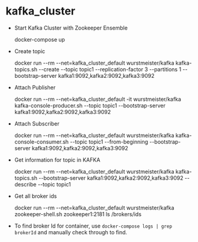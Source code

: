 # kafka_cluster

- Start Kafka Cluster with Zookeeper Ensemble

  docker-compose up

- Create topic

  docker run --rm --net=kafka_cluster_default wurstmeister/kafka kafka-topics.sh --create --topic topic1 --replication-factor 3 --partitions 1 --bootstrap-server kafka1:9092,kafka2:9092,kafka3:9092

- Attach Publisher

  docker run --rm --net=kafka_cluster_default -it wurstmeister/kafka kafka-console-producer.sh --topic topic1 --bootstrap-server kafka1:9092,kafka2:9092,kafka3:9092

- Attach Subscriber

  docker run --rm --net=kafka_cluster_default wurstmeister/kafka kafka-console-consumer.sh --topic topic1 --from-beginning --bootstrap-server kafka1:9092,kafka2:9092,kafka3:9092

- Get information for topic in KAFKA

  docker run --rm --net=kafka_cluster_default wurstmeister/kafka kafka-topics.sh --bootstrap-server kafka1:9092,kafka2:9092,kafka3:9092 --describe --topic topic1

- Get all broker ids

  docker run --rm --net=kafka_cluster_default wurstmeister/kafka zookeeper-shell.sh zookeeper1:2181 ls /brokers/ids

- To find broker Id for container, use `docker-compose logs | grep brokerId` and manually check through to find.
